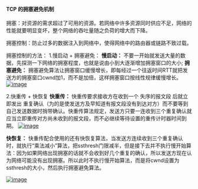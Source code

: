 #### TCP 的拥塞避免机制

拥塞：对资源的需求超过了可用的资源。若网络中许多资源同时供应不足，网络的性能就要明显变坏，整个网络的吞吐量随之负荷的增大而下降。

拥塞控制：防止过多的数据注入到网络中，使得网络中的路由器或链路不致过载。

拥塞控制的方法：
1.慢启动 + 拥塞避免：
**慢启动：** 不要一开始就发送大量的数据，先探测一下网络的拥塞程度，也就是说由小到大逐渐增加拥塞窗口的大小;
**拥塞避免：** 拥塞避免算法让拥塞窗口缓慢增长，即每经过一个往返时间RTT就把发送方的拥塞窗口cwnd加1，而不是加倍，这样拥塞窗口按线性规律缓慢增长。
[![image](https://user-images.githubusercontent.com/20238022/69872165-abfa1b00-12ef-11ea-8d6e-b04e67fef36a.png)](https://user-images.githubusercontent.com/20238022/69872165-abfa1b00-12ef-11ea-8d6e-b04e67fef36a.png)

2.快重传 + 快恢复
**快重传：** 快重传要求接收方在收到一个 失序的报文段 后就立即发出 重复确认（为的是使发送方及早知道有报文段没有到达对方）而不要等到自己发送数据时捎带确认。快重传算法规定，发送方只要一连收到三个重复确认就应当立即重传对方尚未收到的报文段，而不必继续等待设置的重传计时器时间到期。
[![image](https://user-images.githubusercontent.com/20238022/69872203-c2a07200-12ef-11ea-8d58-1da4b24f5163.png)](https://user-images.githubusercontent.com/20238022/69872203-c2a07200-12ef-11ea-8d58-1da4b24f5163.png)

**快恢复：** 快重传配合使用的还有快恢复算法，当发送方连续收到三个重复确认时，就执行“乘法减小”算法，把ssthresh门限减半，但是接下去并不执行慢开始算法：因为如果网络出现拥塞的话就不会收到好几个重复的确认，所以发送方现在认为网络可能没有出现拥塞。所以此时不执行慢开始算法，而是将cwnd设置为ssthresh的大小，然后执行拥塞避免算法。

[![image](https://user-images.githubusercontent.com/20238022/69872247-da77f600-12ef-11ea-899c-c8b75097a5f5.png)](https://user-images.githubusercontent.com/20238022/69872247-da77f600-12ef-11ea-899c-c8b75097a5f5.png)